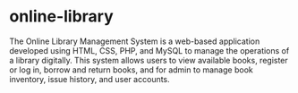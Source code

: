 # online-library
The Online Library Management System is a web-based application developed using HTML, CSS, PHP, and MySQL to manage the operations of a library digitally. This system allows users to view available books, register or log in, borrow and return books, and for admin to manage book inventory, issue history, and user accounts. 
